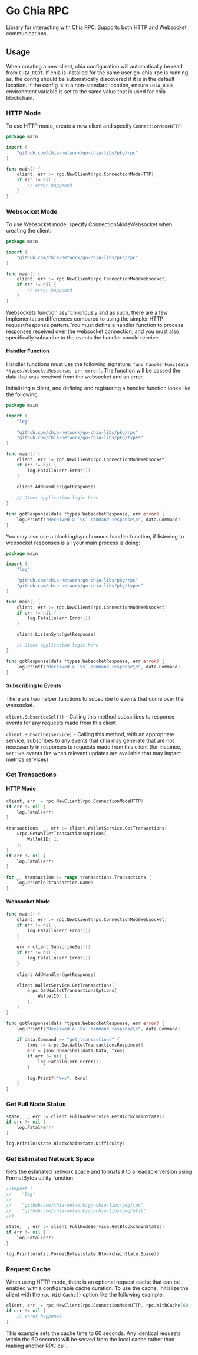 # Go Chia RPC

Library for interacting with Chia RPC. Supports both HTTP and Websocket communications.

## Usage

When creating a new client, chia configuration will automatically be read from `CHIA_ROOT`. If chia is installed for the same user go-chia-rpc is running as, the config should be automatically discovered if it is in the default location. If the config is in a non-standard location, ensure `CHIA_ROOT` environment variable is set to the same value that is used for chia-blockchain.

### HTTP Mode

To use HTTP mode, create a new client and specify `ConnectionModeHTTP`:

```go
package main

import (
	"github.com/chia-network/go-chia-libs/pkg/rpc"
)

func main() {
	client, err := rpc.NewClient(rpc.ConnectionModeHTTP)
	if err != nil {
		// error happened
	}	
}
```

### Websocket Mode

To use Websocket mode, specify ConnectionModeWebsocket when creating the client:

```go
package main

import (
	"github.com/chia-network/go-chia-libs/pkg/rpc"
)

func main() {
	client, err := rpc.NewClient(rpc.ConnectionModeWebsocket)
	if err != nil {
		// error happened
	}	
}
```

Websockets function asynchronously and as such, there are a few implementation differences compared to using the simpler HTTP request/response pattern. You must define a handler function to process responses received over the websocket connection, and you must also specifically subscribe to the events the handler should receive.

#### Handler Function

Handler functions must use the following signature: `func handlerFunc(data *types.WebsocketResponse, err error)`. The function will be passed the data that was received from the websocket and an error. 

Initializing a client, and defining and registering a handler function looks like the following:

```go
package main

import (
	"log"
	
	"github.com/chia-network/go-chia-libs/pkg/rpc"
	"github.com/chia-network/go-chia-libs/pkg/types"
)

func main() {
    client, err := rpc.NewClient(rpc.ConnectionModeWebsocket)
    if err != nil {
        log.Fatalln(err.Error())
    }
	
	client.AddHandler(gotResponse)
	
	// Other application logic here
}

func gotResponse(data *types.WebsocketResponse, err error) {
	log.Printf("Received a `%s` command response\n", data.Command)
}
```

You may also use a blocking/synchronous handler function, if listening to websocket responses is all your main process is doing:

```go
package main

import (
	"log"

	"github.com/chia-network/go-chia-libs/pkg/rpc"
	"github.com/chia-network/go-chia-libs/pkg/types"
)

func main() {
	client, err := rpc.NewClient(rpc.ConnectionModeWebsocket)
	if err != nil {
		log.Fatalln(err.Error())
	}

	client.ListenSync(gotResponse)

	// Other application logic here
}

func gotResponse(data *types.WebsocketResponse, err error) {
	log.Printf("Received a `%s` command response\n", data.Command)
}
```

#### Subscribing to Events

There are two helper functions to subscribe to events that come over the websocket. 

`client.SubscribeSelf()` - Calling this method subscribes to response events for any requests made from this client

`client.Subscribe(service)` - Calling this method, with an appropriate service, subscribes to any events that chia may generate that are not necessarily in responses to requests made from this client (for instance, `metrics` events fire when relevant updates are available that may impact metrics services)

### Get Transactions

#### HTTP Mode

```go
client, err := rpc.NewClient(rpc.ConnectionModeHTTP)
if err != nil {
    log.Fatal(err)
}

transactions, _, err := client.WalletService.GetTransactions(
    &rpc.GetWalletTransactionsOptions{
        WalletID: 1,
    },
)
if err != nil {
    log.Fatal(err)
}

for _, transaction := range transactions.Transactions {
    log.Println(transaction.Name)
}
```

#### Websocket Mode

```go
func main() {
    client, err := rpc.NewClient(rpc.ConnectionModeWebsocket)
    if err != nil {
        log.Fatalln(err.Error())
    }
    
    err = client.SubscribeSelf()
    if err != nil {
        log.Fatalln(err.Error())
    }
    
	client.AddHandler(gotResponse)

	client.WalletService.GetTransactions(
        &rpc.GetWalletTransactionsOptions{
            WalletID: 1,
        },
    )
}

func gotResponse(data *types.WebsocketResponse, err error) {
    log.Printf("Received a `%s` command response\n", data.Command)
    
    if data.Command == "get_transactions" {
        txns := &rpc.GetWalletTransactionsResponse{}
        err = json.Unmarshal(data.Data, txns)
        if err != nil {
            log.Fatalln(err.Error())
        }
    
        log.Printf("%+v", txns)
    }
}
```

### Get Full Node Status

```go
state, _, err := client.FullNodeService.GetBlockchainState()
if err != nil {
    log.Fatal(err)
}

log.Println(state.BlockchainState.Difficulty)
```

### Get Estimated Network Space

Gets the estimated network space and formats it to a readable version using FormatBytes utility function

```go
//import (
//    "log"
//
//    "github.com/chia-network/go-chia-libs/pkg/rpc"
//    "github.com/chia-network/go-chia-libs/pkg/util"
//)

state, _, err := client.FullNodeService.GetBlockchainState()
if err != nil {
    log.Fatal(err)
}

log.Println(util.FormatBytes(state.BlockchainState.Space))
```

### Request Cache

When using HTTP mode, there is an optional request cache that can be enabled with a configurable cache duration. To use the cache, initialize the client with the `rpc.WithCache()` option like the following example:

```go
client, err := rpc.NewClient(rpc.ConnectionModeHTTP, rpc.WithCache(60 * time.Second))
if err != nil {
	// error happened
}
```

This example sets the cache time to 60 seconds. Any identical requests within the 60 seconds will be served from the local cache rather than making another RPC call.
